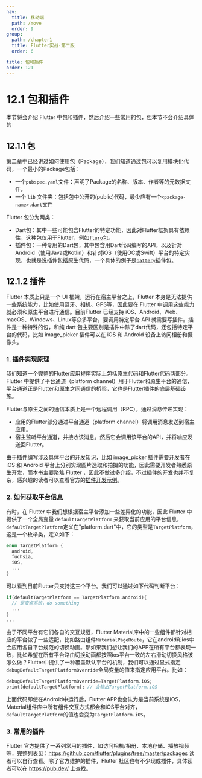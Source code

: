 ```yaml
---
nav:
  title: 移动端
  path: /move
  order: 9
group:
  path: /chapter1
  title: Flutter实战·第二版
  order: 6

title: 包和插件
order: 121
---
```




# 12.1 包和插件

本节将会介绍 Flutter 中包和插件，然后介绍一些常用的包，但本节不会介绍具体的

## 12.1.1 包

第二章中已经讲过如何使用包（Package），我们知道通过包可以复用模块化代码，一个最小的Package包括：

- 一个`pubspec.yaml`文件：声明了Package的名称、版本、作者等的元数据文件。
- 一个 `lib` 文件夹：包括包中公开的(public)代码，最少应有一个`<package-name>.dart`文件

Flutter 包分为两类：

- Dart包：其中一些可能包含Flutter的特定功能，因此对Flutter框架具有依赖性，这种包仅用于Flutter，例如[`fluro`](https://pub.dartlang.org/packages/fluro)包。
- 插件包：一种专用的Dart包，其中包含用Dart代码编写的API，以及针对Android（使用Java或Kotlin）和针对iOS（使用OC或Swift）平台的特定实现，也就是说插件包括原生代码，一个具体的例子是[`battery`](https://pub.dartlang.org/packages/battery)插件包。

## 12.1.2 插件

Flutter 本质上只是一个 UI 框架，运行在宿主平台之上，Flutter 本身是无法提供一些系统能力，比如使用蓝牙、相机、GPS等，因此要在 Flutter 中调用这些能力就必须和原生平台进行通信。目前Flutter 已经支持 iOS、Android、Web、macOS、Windows、Linux等众多平台，要调用特定平台 API 就需要写插件。插件是一种特殊的包，和纯 dart 包主要区别是插件中除了dart代码，还包括特定平台的代码，比如 image_picker 插件可以在 iOS 和 Android 设备上访问相册和摄像头。

### 1. 插件实现原理

我们知道一个完整的Flutter应用程序实际上包括原生代码和Flutter代码两部分。Flutter 中提供了平台通道（platform channel）用于Flutter和原生平台的通信，平台通道正是Flutter和原生之间通信的桥梁，它也是Flutter插件的底层基础设施。

Flutter与原生之间的通信本质上是一个远程调用（RPC），通过消息传递实现：

- 应用的Flutter部分通过平台通道（platform channel）将调用消息发送到宿主应用。
- 宿主监听平台通道，并接收该消息。然后它会调用该平台的API，并将响应发送回Flutter。

由于插件编写涉及具体平台的开发知识，比如 image_picker 插件需要开发者在 iOS 和 Android 平台上分别实现图片选取和拍摄的功能，因此需要开发者熟悉原生开发，而本书主要聚焦 Flutter ，因此不做过多介绍，不过插件的开发也并不复杂，感兴趣的读者可以查看官方的[插件开发示例](https://flutter.cn/docs/development/packages-and-plugins/developing-packages)。

### 2. 如何获取平台信息

有时，在 Flutter 中我们想根据宿主平台添加一些差异化的功能，因此 Flutter 中提供了一个全局变量 `defaultTargetPlatform` 来获取当前应用的平台信息，`defaultTargetPlatform`定义在"platform.dart"中，它的类型是`TargetPlatform`，这是一个枚举类，定义如下：

```dart
enum TargetPlatform {
  android,
  fuchsia,
  iOS,
  ...
}
```

可以看到目前Flutter只支持这三个平台。我们可以通过如下代码判断平台：

```dart
if(defaultTargetPlatform == TargetPlatform.android){
  // 是安卓系统，do something
  ...
}
...
```

由于不同平台有它们各自的交互规范，Flutter Material库中的一些组件都针对相应的平台做了一些适配，比如路由组件`MaterialPageRoute`，它在android和ios中会应用各自平台规范的切换动画。那如果我们想让我们的APP在所有平台都表现一致，比如希望在所有平台路由切换动画都按照ios平台一致的左右滑动切换风格该怎么做？Flutter中提供了一种覆盖默认平台的机制，我们可以通过显式指定`debugDefaultTargetPlatformOverride`全局变量的值来指定应用平台。比如：

```dart
debugDefaultTargetPlatformOverride=TargetPlatform.iOS;
print(defaultTargetPlatform); // 会输出TargetPlatform.iOS
```

上面代码即使在Android中运行后，Flutter APP也会认为是当前系统是iOS，Material组件库中所有组件交互方式都会和iOS平台对齐，`defaultTargetPlatform`的值也会变为`TargetPlatform.iOS`。

### 3. 常用的插件

Flutter 官方提供了一系列常用的插件，如访问相机/相册、本地存储、播放视频等，完整列表见：https://github.com/flutter/plugins/tree/master/packages 读者可以自行查看。除了官方维护的插件，Flutter 社区也有不少现成插件，具体读者可以在 https://pub.dev/ 上查找。



